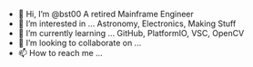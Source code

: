 - 👋 Hi, I’m @bst00 A retired Mainframe Engineer
- 👀 I’m interested in ... Astronomy, Electronics, Making Stuff
- 🌱 I’m currently learning ... GitHub, PlatformIO, VSC, OpenCV
- 💞️ I’m looking to collaborate on ...
- 📫 How to reach me ...

<!---
bst00/bst00 is a ✨ special ✨ repository because its `README.md` (this file) appears on your GitHub profile.
You can click the Preview link to take a look at your changes.
--->

